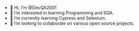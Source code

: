 - 👋 Hi, I’m @DevQA2001
- 👀 I’m interested in learning Programming and SQA.
- 🌱 I’m currently learning Cypress and Selenium.
- 💞️ I’m looking to collaborate on various open source projects.

<!---
DevQA2001/DevQA2001 is a ✨ special ✨ repository because its `README.md` (this file) appears on your GitHub profile.
You can click the Preview link to take a look at your changes.
--->
